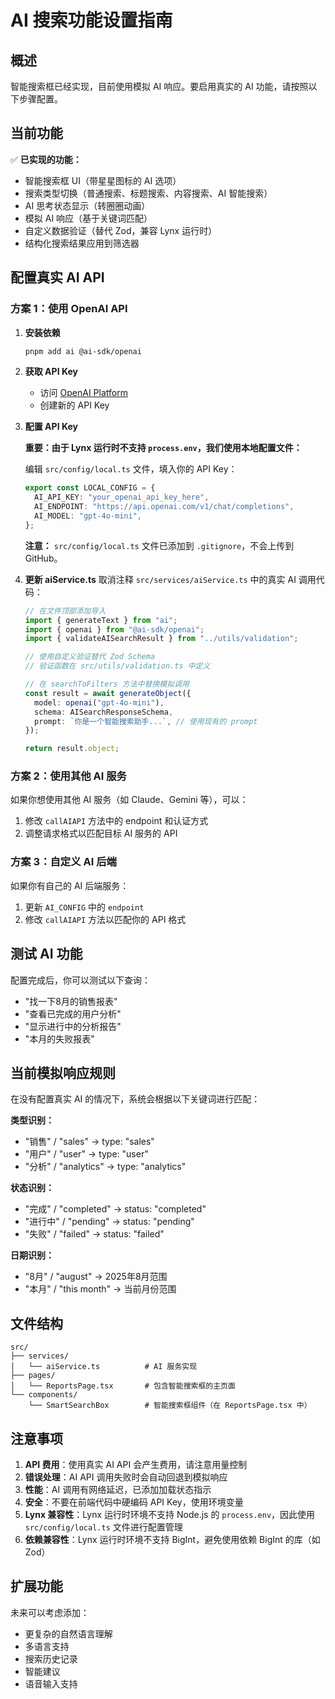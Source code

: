# AI 搜索功能设置指南

## 概述

智能搜索框已经实现，目前使用模拟 AI 响应。要启用真实的 AI 功能，请按照以下步骤配置。

## 当前功能

✅ **已实现的功能：**

- 智能搜索框 UI（带星星图标的 AI 选项）
- 搜索类型切换（普通搜索、标题搜索、内容搜索、AI 智能搜索）
- AI 思考状态显示（转圈圈动画）
- 模拟 AI 响应（基于关键词匹配）
- 自定义数据验证（替代 Zod，兼容 Lynx 运行时）
- 结构化搜索结果应用到筛选器

## 配置真实 AI API

### 方案 1：使用 OpenAI API

1. **安装依赖**

   ```bash
   pnpm add ai @ai-sdk/openai
   ```

2. **获取 API Key**
   - 访问 [OpenAI Platform](https://platform.openai.com/api-keys)
   - 创建新的 API Key

3. **配置 API Key**

   **重要：由于 Lynx 运行时不支持 `process.env`，我们使用本地配置文件：**

   编辑 `src/config/local.ts` 文件，填入你的 API Key：

   ```typescript
   export const LOCAL_CONFIG = {
     AI_API_KEY: "your_openai_api_key_here",
     AI_ENDPOINT: "https://api.openai.com/v1/chat/completions",
     AI_MODEL: "gpt-4o-mini",
   };
   ```

   **注意：** `src/config/local.ts` 文件已添加到 `.gitignore`，不会上传到 GitHub。

4. **更新 aiService.ts**
   取消注释 `src/services/aiService.ts` 中的真实 AI 调用代码：

   ```typescript
   // 在文件顶部添加导入
   import { generateText } from "ai";
   import { openai } from "@ai-sdk/openai";
   import { validateAISearchResult } from "../utils/validation";

   // 使用自定义验证替代 Zod Schema
   // 验证函数在 src/utils/validation.ts 中定义

   // 在 searchToFilters 方法中替换模拟调用
   const result = await generateObject({
     model: openai("gpt-4o-mini"),
     schema: AISearchResponseSchema,
     prompt: `你是一个智能搜索助手...`, // 使用现有的 prompt
   });

   return result.object;
   ```

### 方案 2：使用其他 AI 服务

如果你想使用其他 AI 服务（如 Claude、Gemini 等），可以：

1. 修改 `callAIAPI` 方法中的 endpoint 和认证方式
2. 调整请求格式以匹配目标 AI 服务的 API

### 方案 3：自定义 AI 后端

如果你有自己的 AI 后端服务：

1. 更新 `AI_CONFIG` 中的 `endpoint`
2. 修改 `callAIAPI` 方法以匹配你的 API 格式

## 测试 AI 功能

配置完成后，你可以测试以下查询：

- "找一下8月的销售报表"
- "查看已完成的用户分析"
- "显示进行中的分析报告"
- "本月的失败报表"

## 当前模拟响应规则

在没有配置真实 AI 的情况下，系统会根据以下关键词进行匹配：

**类型识别：**

- "销售" / "sales" → type: "sales"
- "用户" / "user" → type: "user"
- "分析" / "analytics" → type: "analytics"

**状态识别：**

- "完成" / "completed" → status: "completed"
- "进行中" / "pending" → status: "pending"
- "失败" / "failed" → status: "failed"

**日期识别：**

- "8月" / "august" → 2025年8月范围
- "本月" / "this month" → 当前月份范围

## 文件结构

```
src/
├── services/
│   └── aiService.ts          # AI 服务实现
├── pages/
│   └── ReportsPage.tsx       # 包含智能搜索框的主页面
└── components/
    └── SmartSearchBox        # 智能搜索框组件（在 ReportsPage.tsx 中）
```

## 注意事项

1. **API 费用**：使用真实 AI API 会产生费用，请注意用量控制
2. **错误处理**：AI API 调用失败时会自动回退到模拟响应
3. **性能**：AI 调用有网络延迟，已添加加载状态指示
4. **安全**：不要在前端代码中硬编码 API Key，使用环境变量
5. **Lynx 兼容性**：Lynx 运行时环境不支持 Node.js 的 `process.env`，因此使用 `src/config/local.ts` 文件进行配置管理
6. **依赖兼容性**：Lynx 运行时环境不支持 BigInt，避免使用依赖 BigInt 的库（如 Zod）

## 扩展功能

未来可以考虑添加：

- 更复杂的自然语言理解
- 多语言支持
- 搜索历史记录
- 智能建议
- 语音输入支持
